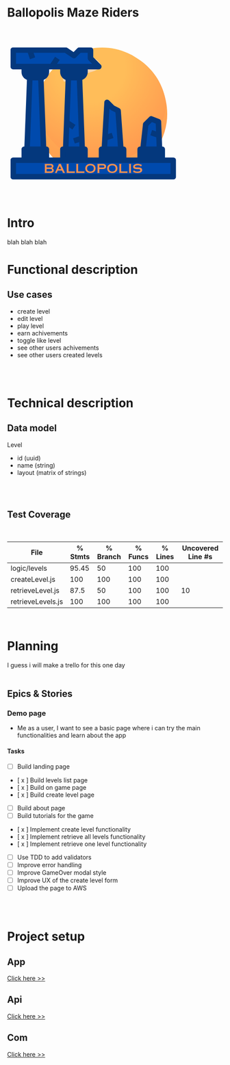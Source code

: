 # Ballopolis Maze Riders
<svg xmlns="http://www.w3.org/2000/svg" xmlns:xlink="http://www.w3.org/1999/xlink" width="400" zoomAndPan="magnify" viewBox="0 0 300 299.999988" height="400" preserveAspectRatio="xMidYMid meet" version="1.0"><defs><filter x="0%" y="0%" width="100%" height="100%" id="9aed861624"><feColorMatrix values="0 0 0 0 1 0 0 0 0 1 0 0 0 0 1 0 0 0 1 0" color-interpolation-filters="sRGB"/></filter><g/><clipPath id="5146f5e260"><path d="M 50 34 L 281 34 L 281 265 L 50 265 Z M 50 34 " clip-rule="nonzero"/></clipPath><clipPath id="a35fd2f8ca"><path d="M 132.339844 -9.589844 L 324.761719 116.855469 L 198.3125 309.277344 L 5.894531 182.828125 Z M 132.339844 -9.589844 " clip-rule="nonzero"/></clipPath><clipPath id="8a2aee04cd"><path d="M 132.339844 -9.589844 L 324.761719 116.855469 L 198.3125 309.277344 L 5.894531 182.828125 Z M 132.339844 -9.589844 " clip-rule="nonzero"/></clipPath><clipPath id="c61ada28e2"><path d="M 261.449219 212.632812 C 244.085938 239.058594 219.792969 255.574219 188.570312 262.179688 C 157.460938 268.617188 128.695312 263.148438 102.277344 245.789062 C 75.683594 228.3125 59.167969 204.019531 52.726562 172.914062 C 46.40625 141.628906 51.925781 112.78125 69.289062 86.359375 C 86.765625 59.761719 111 43.335938 141.996094 37.070312 C 173.105469 30.636719 201.957031 36.15625 228.550781 53.632812 C 254.96875 70.992188 271.402344 95.230469 277.835938 126.339844 C 284.386719 157.277344 278.925781 186.039062 261.449219 212.632812 Z M 261.449219 212.632812 " clip-rule="evenodd"/></clipPath><radialGradient gradientTransform="matrix(0.180116, 0.983645, 0.983645, -0.180116, 131.187913, -10.91312)" gradientUnits="userSpaceOnUse" r="192.642464" cx="82.30344" id="9e92136aa0" cy="-0.343191" fx="82.30344" fy="-0.343191"><stop stop-opacity="1" stop-color="rgb(100%, 74.099731%, 34.899902%)" offset="0"/><stop stop-opacity="1" stop-color="rgb(100%, 74.099731%, 34.899902%)" offset="0.25"/><stop stop-opacity="1" stop-color="rgb(100%, 74.069214%, 34.890747%)" offset="0.296875"/><stop stop-opacity="1" stop-color="rgb(100%, 73.94104%, 34.855652%)" offset="0.316406"/><stop stop-opacity="1" stop-color="rgb(100%, 73.744202%, 34.802246%)" offset="0.324219"/><stop stop-opacity="1" stop-color="rgb(100%, 73.548889%, 34.74884%)" offset="0.332031"/><stop stop-opacity="1" stop-color="rgb(100%, 73.353577%, 34.695435%)" offset="0.339844"/><stop stop-opacity="1" stop-color="rgb(100%, 73.156738%, 34.640503%)" offset="0.347656"/><stop stop-opacity="1" stop-color="rgb(100%, 72.961426%, 34.587097%)" offset="0.355469"/><stop stop-opacity="1" stop-color="rgb(100%, 72.766113%, 34.533691%)" offset="0.363281"/><stop stop-opacity="1" stop-color="rgb(100%, 72.569275%, 34.480286%)" offset="0.371094"/><stop stop-opacity="1" stop-color="rgb(100%, 72.373962%, 34.42688%)" offset="0.378906"/><stop stop-opacity="1" stop-color="rgb(100%, 72.177124%, 34.373474%)" offset="0.386719"/><stop stop-opacity="1" stop-color="rgb(100%, 71.884155%, 34.294128%)" offset="0.394531"/><stop stop-opacity="1" stop-color="rgb(100%, 71.589661%, 34.213257%)" offset="0.410156"/><stop stop-opacity="1" stop-color="rgb(100%, 71.296692%, 34.133911%)" offset="0.417969"/><stop stop-opacity="1" stop-color="rgb(100%, 71.002197%, 34.05304%)" offset="0.433594"/><stop stop-opacity="1" stop-color="rgb(100%, 70.806885%, 33.999634%)" offset="0.441406"/><stop stop-opacity="1" stop-color="rgb(100%, 70.610046%, 33.944702%)" offset="0.449219"/><stop stop-opacity="1" stop-color="rgb(100%, 70.317078%, 33.865356%)" offset="0.457031"/><stop stop-opacity="1" stop-color="rgb(100%, 70.022583%, 33.784485%)" offset="0.472656"/><stop stop-opacity="1" stop-color="rgb(100%, 69.729614%, 33.705139%)" offset="0.480469"/><stop stop-opacity="1" stop-color="rgb(100%, 69.43512%, 33.624268%)" offset="0.496094"/><stop stop-opacity="1" stop-color="rgb(100%, 69.190979%, 33.557129%)" offset="0.503906"/><stop stop-opacity="1" stop-color="rgb(100%, 68.896484%, 33.477783%)" offset="0.515625"/><stop stop-opacity="1" stop-color="rgb(100%, 68.603516%, 33.396912%)" offset="0.527344"/><stop stop-opacity="1" stop-color="rgb(100%, 68.309021%, 33.31604%)" offset="0.539062"/><stop stop-opacity="1" stop-color="rgb(100%, 68.014526%, 33.236694%)" offset="0.550781"/><stop stop-opacity="1" stop-color="rgb(100%, 67.721558%, 33.155823%)" offset="0.5625"/><stop stop-opacity="1" stop-color="rgb(100%, 67.427063%, 33.076477%)" offset="0.574219"/><stop stop-opacity="1" stop-color="rgb(100%, 67.134094%, 32.995605%)" offset="0.585938"/><stop stop-opacity="1" stop-color="rgb(100%, 66.8396%, 32.914734%)" offset="0.597656"/><stop stop-opacity="1" stop-color="rgb(100%, 66.546631%, 32.835388%)" offset="0.609375"/><stop stop-opacity="1" stop-color="rgb(100%, 66.252136%, 32.754517%)" offset="0.621094"/><stop stop-opacity="1" stop-color="rgb(100%, 66.007996%, 32.687378%)" offset="0.632812"/><stop stop-opacity="1" stop-color="rgb(100%, 65.811157%, 32.633972%)" offset="0.640625"/><stop stop-opacity="1" stop-color="rgb(100%, 65.615845%, 32.580566%)" offset="0.648438"/><stop stop-opacity="1" stop-color="rgb(100%, 65.420532%, 32.527161%)" offset="0.65625"/><stop stop-opacity="1" stop-color="rgb(100%, 65.223694%, 32.473755%)" offset="0.664062"/><stop stop-opacity="1" stop-color="rgb(100%, 65.028381%, 32.420349%)" offset="0.671875"/><stop stop-opacity="1" stop-color="rgb(100%, 64.831543%, 32.366943%)" offset="0.679688"/><stop stop-opacity="1" stop-color="rgb(100%, 64.63623%, 32.313538%)" offset="0.6875"/><stop stop-opacity="1" stop-color="rgb(100%, 64.440918%, 32.258606%)" offset="0.695312"/><stop stop-opacity="1" stop-color="rgb(100%, 64.24408%, 32.2052%)" offset="0.703125"/><stop stop-opacity="1" stop-color="rgb(100%, 63.951111%, 32.125854%)" offset="0.710938"/><stop stop-opacity="1" stop-color="rgb(100%, 63.656616%, 32.044983%)" offset="0.726562"/><stop stop-opacity="1" stop-color="rgb(100%, 63.461304%, 31.991577%)" offset="0.734375"/><stop stop-opacity="1" stop-color="rgb(100%, 63.264465%, 31.938171%)" offset="0.742188"/><stop stop-opacity="1" stop-color="rgb(100%, 62.971497%, 31.858826%)" offset="0.75"/><stop stop-opacity="1" stop-color="rgb(100%, 62.628174%, 31.764221%)" offset="0.765625"/><stop stop-opacity="1" stop-color="rgb(100%, 62.335205%, 31.68335%)" offset="0.777344"/><stop stop-opacity="1" stop-color="rgb(100%, 62.04071%, 31.604004%)" offset="0.789062"/><stop stop-opacity="1" stop-color="rgb(100%, 61.746216%, 31.523132%)" offset="0.800781"/><stop stop-opacity="1" stop-color="rgb(100%, 61.453247%, 31.443787%)" offset="0.8125"/><stop stop-opacity="1" stop-color="rgb(100%, 61.209106%, 31.376648%)" offset="0.824219"/><stop stop-opacity="1" stop-color="rgb(100%, 61.012268%, 31.323242%)" offset="0.832031"/><stop stop-opacity="1" stop-color="rgb(100%, 60.816956%, 31.268311%)" offset="0.839844"/><stop stop-opacity="1" stop-color="rgb(100%, 60.620117%, 31.214905%)" offset="0.847656"/><stop stop-opacity="1" stop-color="rgb(100%, 60.327148%, 31.135559%)" offset="0.855469"/><stop stop-opacity="1" stop-color="rgb(100%, 60.032654%, 31.054688%)" offset="0.871094"/><stop stop-opacity="1" stop-color="rgb(100%, 59.788513%, 30.987549%)" offset="0.878906"/><stop stop-opacity="1" stop-color="rgb(100%, 59.494019%, 30.908203%)" offset="0.890625"/><stop stop-opacity="1" stop-color="rgb(100%, 59.20105%, 30.827332%)" offset="0.902344"/><stop stop-opacity="1" stop-color="rgb(100%, 58.955383%, 30.760193%)" offset="0.914062"/><stop stop-opacity="1" stop-color="rgb(100%, 58.760071%, 30.706787%)" offset="0.921875"/><stop stop-opacity="1" stop-color="rgb(100%, 58.563232%, 30.653381%)" offset="0.929688"/><stop stop-opacity="1" stop-color="rgb(100%, 58.270264%, 30.574036%)" offset="0.9375"/><stop stop-opacity="1" stop-color="rgb(100%, 57.926941%, 30.479431%)" offset="0.953125"/><stop stop-opacity="1" stop-color="rgb(100%, 57.6828%, 30.412292%)" offset="0.964844"/><stop stop-opacity="1" stop-color="rgb(100%, 57.437134%, 30.34668%)" offset="0.972656"/><stop stop-opacity="1" stop-color="rgb(100%, 57.192993%, 30.279541%)" offset="0.984375"/><stop stop-opacity="1" stop-color="rgb(100%, 56.996155%, 30.224609%)" offset="0.992188"/><stop stop-opacity="1" stop-color="rgb(100%, 56.898499%, 30.198669%)" offset="1"/></radialGradient><clipPath id="e1b2ce6256"><path d="M 118 52 L 164 52 L 164 82 L 118 82 Z M 118 52 " clip-rule="nonzero"/></clipPath><clipPath id="0acb0d6046"><path d="M 132.339844 -9.589844 L 324.761719 116.855469 L 198.3125 309.277344 L 5.894531 182.828125 Z M 132.339844 -9.589844 " clip-rule="nonzero"/></clipPath><clipPath id="829f38ccb4"><path d="M 132.339844 -9.589844 L 324.761719 116.855469 L 198.3125 309.277344 L 5.894531 182.828125 Z M 132.339844 -9.589844 " clip-rule="nonzero"/></clipPath><clipPath id="0546c3e5f7"><path d="M 97 80 L 110 80 L 110 95 L 97 95 Z M 97 80 " clip-rule="nonzero"/></clipPath><clipPath id="4e00d33818"><path d="M 132.339844 -9.589844 L 324.761719 116.855469 L 198.3125 309.277344 L 5.894531 182.828125 Z M 132.339844 -9.589844 " clip-rule="nonzero"/></clipPath><clipPath id="e1fd7e60a1"><path d="M 132.339844 -9.589844 L 324.761719 116.855469 L 198.3125 309.277344 L 5.894531 182.828125 Z M 132.339844 -9.589844 " clip-rule="nonzero"/></clipPath><clipPath id="dc6f6e38f4"><path d="M 15 29 L 300 29 L 300 300 L 15 300 Z M 15 29 " clip-rule="nonzero"/></clipPath><clipPath id="0c11f803b7"><path d="M 132.339844 -9.589844 L 324.761719 116.855469 L 198.3125 309.277344 L 5.894531 182.828125 Z M 132.339844 -9.589844 " clip-rule="nonzero"/></clipPath><clipPath id="178ca3c911"><path d="M 132.339844 -9.589844 L 324.761719 116.855469 L 198.3125 309.277344 L 5.894531 182.828125 Z M 132.339844 -9.589844 " clip-rule="nonzero"/></clipPath><mask id="9a0cbb9a07"><g filter="url(#9aed861624)"><rect x="-30" width="360" fill="#000000" y="-29.999999" height="359.999986" fill-opacity="0.2157"/></g></mask><clipPath id="57bfac8589"><path d="M 35 103 L 266 103 L 266 236 L 35 236 Z M 35 103 " clip-rule="nonzero"/></clipPath><clipPath id="a507d7c080"><path d="M 117.339844 -38.589844 L 309.761719 87.855469 L 183.3125 280.277344 L -9.105469 153.828125 Z M 117.339844 -38.589844 " clip-rule="nonzero"/></clipPath><clipPath id="90aa9044a9"><path d="M 117.339844 -38.589844 L 309.761719 87.855469 L 183.3125 280.277344 L -9.105469 153.828125 Z M 117.339844 -38.589844 " clip-rule="nonzero"/></clipPath><clipPath id="be3b6d1015"><path d="M 2.015625 160.765625 L 183.226562 279.84375 L 288.425781 119.753906 L 107.214844 0.675781 Z M 2.015625 160.765625 " clip-rule="nonzero"/></clipPath><clipPath id="aedee778d0"><rect x="0" width="285" y="0" height="271"/></clipPath><clipPath id="5d436c3fcb"><path d="M 5.769531 34.035156 L 296.019531 34.035156 L 296.019531 265.785156 L 5.769531 265.785156 Z M 5.769531 34.035156 " clip-rule="nonzero"/></clipPath></defs><g clip-path="url(#5146f5e260)"><g clip-path="url(#a35fd2f8ca)"><g clip-path="url(#8a2aee04cd)"><g clip-path="url(#c61ada28e2)"><path fill="url(#9e92136aa0)" d="M 4.246094 38.355469 L 276.667969 -11.527344 L 326.550781 260.898438 L 54.128906 310.78125 Z M 4.246094 38.355469 " fill-rule="nonzero"/></g></g></g></g><g clip-path="url(#e1b2ce6256)"><g clip-path="url(#0acb0d6046)"><g clip-path="url(#829f38ccb4)"><path fill="#fad4ad" d="M 155.875 55.152344 C 168.21875 64.011719 165.816406 71.265625 148.664062 76.917969 C 130.066406 82.867188 120.226562 82.5 119.148438 75.816406 C 118.066406 69.882812 122.328125 63.96875 131.921875 58.078125 C 141.921875 51.957031 149.902344 50.980469 155.875 55.152344 Z M 155.875 55.152344 " fill-opacity="1" fill-rule="evenodd"/></g></g></g><g clip-path="url(#0546c3e5f7)"><g clip-path="url(#4e00d33818)"><g clip-path="url(#e1fd7e60a1)"><path fill="#fad4ad" d="M 108.023438 81.949219 C 110.871094 84.8125 110.253906 88.019531 106.183594 91.566406 C 102.117188 95.109375 99.433594 95.214844 98.140625 91.878906 C 96.96875 89.117188 97.8125 86.308594 100.679688 83.46875 C 103.71875 80.738281 106.167969 80.226562 108.023438 81.949219 Z M 108.023438 81.949219 " fill-opacity="1" fill-rule="evenodd"/></g></g></g><g clip-path="url(#dc6f6e38f4)"><g clip-path="url(#0c11f803b7)"><g clip-path="url(#178ca3c911)"><g mask="url(#9a0cbb9a07)"><g transform="matrix(1, 0, 0, 1, 15, 29)"><g clip-path="url(#aedee778d0)"><g clip-path="url(#57bfac8589)"><g clip-path="url(#a507d7c080)"><g clip-path="url(#90aa9044a9)"><g clip-path="url(#be3b6d1015)"><path fill="#ffbd59" d="M 264.179688 103.820312 C 268.464844 132.523438 262.554688 159.125 246.449219 183.632812 C 229.085938 210.058594 204.792969 226.574219 173.570312 233.179688 C 142.460938 239.617188 113.691406 234.152344 87.273438 216.792969 C 69.023438 204.800781 55.308594 188.9375 46.117188 169.210938 C 37.332031 150 34.003906 129.894531 36.109375 108.878906 C 38.351562 124.785156 43.753906 139.660156 52.328125 153.507812 C 61.132812 167.753906 72.578125 179.507812 86.65625 188.761719 C 113.25 206.238281 142.101562 211.757812 173.210938 205.320312 C 204.144531 198.765625 228.300781 182.28125 245.660156 155.863281 C 256.28125 139.699219 262.457031 122.347656 264.179688 103.820312 Z M 264.179688 103.820312 " fill-opacity="1" fill-rule="evenodd"/></g></g></g></g></g></g></g></g></g></g><path fill="#004aad" d="M 291.179688 260.957031 L 10.609375 260.957031 L 10.609375 231.988281 L 291.179688 231.988281 L 291.179688 260.957031 " fill-opacity="1" fill-rule="nonzero"/><path fill="#04387d" d="M 68.65625 231.988281 L 29.957031 231.988281 L 29.957031 212.675781 L 68.65625 212.675781 L 68.65625 231.988281 " fill-opacity="1" fill-rule="nonzero"/><path fill="#004aad" d="M 63.820312 212.675781 L 34.796875 212.675781 L 39.632812 87.144531 L 58.984375 87.144531 L 63.820312 212.675781 " fill-opacity="1" fill-rule="nonzero"/><path fill="#04387d" d="M 58.984375 87.144531 L 39.632812 87.144531 C 34.285156 87.144531 29.957031 82.824219 29.957031 77.488281 L 29.957031 67.832031 L 68.65625 67.832031 L 68.65625 77.488281 C 68.65625 82.824219 64.332031 87.144531 58.984375 87.144531 " fill-opacity="1" fill-rule="nonzero"/><path fill="#04387d" d="M 136.382812 231.988281 L 97.683594 231.988281 L 97.683594 212.675781 L 136.382812 212.675781 L 136.382812 231.988281 " fill-opacity="1" fill-rule="nonzero"/><path fill="#004aad" d="M 131.542969 212.675781 L 102.519531 212.675781 L 107.355469 87.144531 L 126.707031 87.144531 L 131.542969 212.675781 " fill-opacity="1" fill-rule="nonzero"/><path fill="#04387d" d="M 126.707031 87.144531 L 107.355469 87.144531 C 102.007812 87.144531 97.683594 82.824219 97.683594 77.488281 L 97.683594 67.832031 L 136.382812 67.832031 L 136.382812 77.488281 C 136.382812 82.824219 132.054688 87.144531 126.707031 87.144531 " fill-opacity="1" fill-rule="nonzero"/><path fill="#04387d" d="M 204.105469 231.988281 L 165.40625 231.988281 L 165.40625 212.675781 L 204.105469 212.675781 L 204.105469 231.988281 " fill-opacity="1" fill-rule="nonzero"/><path fill="#04387d" d="M 271.832031 231.988281 L 233.132812 231.988281 L 233.132812 212.675781 L 271.832031 212.675781 L 271.832031 231.988281 " fill-opacity="1" fill-rule="nonzero"/><path fill="#004aad" d="M 175.082031 130.597656 L 170.242188 212.675781 L 199.269531 212.675781 L 194.429688 145.082031 L 184.757812 140.253906 L 175.082031 130.597656 " fill-opacity="1" fill-rule="nonzero"/><path fill="#004aad" d="M 252.480469 159.566406 L 242.804688 169.222656 L 237.96875 212.675781 L 266.992188 212.675781 L 265.121094 164.394531 L 252.480469 159.566406 " fill-opacity="1" fill-rule="nonzero"/><path fill="#004aad" d="M 10.609375 67.832031 L 160.570312 67.832031 L 146.058594 53.347656 L 146.058594 38.863281 L 126.707031 38.863281 L 117.03125 48.519531 L 102.519531 38.863281 L 10.609375 38.863281 L 10.609375 67.832031 " fill-opacity="1" fill-rule="nonzero"/><g clip-path="url(#5d436c3fcb)"><path fill="#04387d" d="M 286.34375 256.128906 L 15.445312 256.128906 L 15.445312 236.816406 L 286.34375 236.816406 Z M 58.984375 82.316406 L 39.632812 82.316406 C 36.96875 82.316406 34.796875 80.148438 34.796875 77.488281 L 34.796875 72.660156 L 63.820312 72.660156 L 63.820312 77.488281 C 63.820312 80.148438 61.648438 82.316406 58.984375 82.316406 Z M 39.820312 207.847656 L 44.28125 91.972656 L 54.335938 91.972656 L 58.792969 207.847656 Z M 63.820312 217.503906 L 63.820312 227.160156 L 34.796875 227.160156 L 34.796875 217.503906 Z M 68.65625 207.847656 L 68.46875 207.847656 L 63.972656 91.03125 C 69.507812 88.992188 73.496094 83.710938 73.496094 77.488281 L 73.496094 72.660156 L 92.84375 72.660156 L 92.84375 77.488281 C 92.84375 83.710938 96.832031 88.992188 102.367188 91.03125 L 97.871094 207.847656 L 97.683594 207.847656 C 95.019531 207.847656 92.84375 210.015625 92.84375 212.675781 L 92.84375 227.160156 L 73.496094 227.160156 L 73.496094 212.675781 C 73.496094 210.015625 71.320312 207.847656 68.65625 207.847656 Z M 126.707031 82.316406 L 107.355469 82.316406 C 104.691406 82.316406 102.519531 80.148438 102.519531 77.488281 L 102.519531 72.660156 L 131.542969 72.660156 L 131.542969 77.488281 C 131.542969 80.148438 129.371094 82.316406 126.707031 82.316406 Z M 131.542969 217.503906 L 131.542969 227.160156 L 102.519531 227.160156 L 102.519531 217.503906 Z M 109.265625 163.074219 L 112.003906 91.972656 L 122.058594 91.972656 L 125.835938 190.175781 L 115.5 193.609375 L 118.5625 202.773438 L 126.234375 200.210938 L 126.519531 207.847656 L 107.546875 207.847656 L 108.832031 174.410156 L 114.347656 178.066406 L 119.714844 170.035156 Z M 15.445312 63.003906 L 15.445312 43.691406 L 36.15625 43.691406 L 39.878906 54.875 L 49.0625 51.820312 L 46.339844 43.691406 L 101.066406 43.691406 L 114.347656 52.535156 C 116.257812 53.820312 118.808594 53.554688 120.453125 51.933594 L 128.710938 43.691406 L 141.21875 43.691406 L 141.21875 53.347656 C 141.21875 54.628906 141.730469 55.855469 142.636719 56.761719 L 148.890625 63.003906 L 87.363281 63.003906 L 92.03125 56.027344 L 83.984375 50.667969 L 75.742188 63.003906 Z M 170.242188 217.503906 L 199.269531 217.503906 L 199.269531 227.160156 L 170.242188 227.160156 Z M 176.046875 196.53125 L 186.285156 193.117188 L 183.226562 183.953125 L 176.648438 186.140625 L 179.277344 141.613281 L 181.335938 143.667969 C 181.695312 144.027344 182.128906 144.347656 182.582031 144.574219 L 189.800781 148.175781 L 194.070312 207.847656 L 175.363281 207.847656 Z M 237.96875 217.503906 L 266.992188 217.503906 L 266.992188 227.160156 L 237.96875 227.160156 Z M 247.433594 171.449219 L 253.691406 165.1875 L 260.417969 167.769531 L 260.945312 181.445312 L 254.011719 179.125 L 250.949219 188.289062 L 261.34375 191.742188 L 261.964844 207.847656 L 243.371094 207.847656 Z M 291.179688 227.160156 L 276.667969 227.160156 L 276.667969 212.675781 C 276.667969 210.015625 274.496094 207.847656 271.832031 207.847656 L 271.640625 207.847656 L 269.960938 164.207031 C 269.882812 162.28125 268.675781 160.585938 266.859375 159.886719 L 254.199219 155.058594 C 252.425781 154.359375 250.421875 154.8125 249.058594 156.152344 L 239.386719 165.808594 C 238.609375 166.582031 238.121094 167.601562 238.007812 168.695312 L 233.640625 207.847656 L 233.132812 207.847656 C 230.464844 207.847656 228.292969 210.015625 228.292969 212.675781 L 228.292969 227.160156 L 208.945312 227.160156 L 208.945312 212.675781 C 208.945312 210.015625 206.769531 207.847656 204.105469 207.847656 L 203.765625 207.847656 L 199.25 144.742188 C 199.136719 143.042969 198.117188 141.535156 196.605469 140.761719 L 187.628906 136.273438 L 178.5 127.183594 C 177.140625 125.84375 175.136719 125.410156 173.363281 126.089844 C 171.585938 126.769531 170.355469 128.410156 170.261719 130.3125 L 165.691406 207.847656 L 165.40625 207.847656 C 162.742188 207.847656 160.570312 210.015625 160.570312 212.675781 L 160.570312 227.160156 L 141.21875 227.160156 L 141.21875 212.675781 C 141.21875 210.015625 139.046875 207.847656 136.382812 207.847656 L 136.191406 207.847656 L 131.695312 91.03125 C 137.230469 88.992188 141.21875 83.710938 141.21875 77.488281 L 141.21875 72.660156 L 160.570312 72.660156 C 162.535156 72.660156 164.292969 71.492188 165.027344 69.679688 C 165.785156 67.871094 165.367188 65.792969 163.988281 64.417969 L 150.894531 51.347656 L 150.894531 38.863281 C 150.894531 36.203125 148.722656 34.035156 146.058594 34.035156 L 126.707031 34.035156 C 125.421875 34.035156 124.195312 34.542969 123.285156 35.449219 L 116.410156 42.3125 L 105.203125 34.847656 C 104.410156 34.316406 103.484375 34.035156 102.519531 34.035156 L 10.609375 34.035156 C 7.945312 34.035156 5.769531 36.203125 5.769531 38.863281 L 5.769531 67.832031 C 5.769531 70.492188 7.945312 72.660156 10.609375 72.660156 L 25.121094 72.660156 L 25.121094 77.488281 C 25.121094 83.710938 29.109375 88.992188 34.644531 91.03125 L 30.148438 207.847656 L 29.957031 207.847656 C 27.292969 207.847656 25.121094 210.015625 25.121094 212.675781 L 25.121094 227.160156 L 10.609375 227.160156 C 7.945312 227.160156 5.769531 229.328125 5.769531 231.988281 L 5.769531 260.957031 C 5.769531 263.617188 7.945312 265.785156 10.609375 265.785156 L 291.179688 265.785156 C 293.84375 265.785156 296.019531 263.617188 296.019531 260.957031 L 296.019531 231.988281 C 296.019531 229.328125 293.84375 227.160156 291.179688 227.160156 " fill-opacity="1" fill-rule="nonzero"/></g><g fill="#ff914d" fill-opacity="1"><g transform="translate(63.78506, 254.229414)"><g><path d="M 11.890625 -2.546875 C 12.910156 -2.546875 13.65625 -2.722656 14.125 -3.078125 C 14.59375 -3.429688 14.828125 -4.015625 14.828125 -4.828125 C 14.828125 -5.609375 14.5625 -6.15625 14.03125 -6.46875 C 13.5 -6.789062 12.753906 -6.953125 11.796875 -6.953125 L 5.3125 -6.953125 L 5.3125 -2.546875 Z M 12.421875 -9.5 C 12.984375 -9.5 13.441406 -9.660156 13.796875 -9.984375 C 14.148438 -10.316406 14.328125 -10.765625 14.328125 -11.328125 C 14.328125 -12.015625 14.164062 -12.488281 13.84375 -12.75 C 13.53125 -13.019531 12.976562 -13.15625 12.1875 -13.15625 L 5.3125 -13.15625 L 5.3125 -9.5 Z M 12.125 -15.703125 C 12.8125 -15.703125 13.46875 -15.640625 14.09375 -15.515625 C 14.726562 -15.390625 15.28125 -15.164062 15.75 -14.84375 C 16.226562 -14.53125 16.609375 -14.101562 16.890625 -13.5625 C 17.171875 -13.019531 17.3125 -12.332031 17.3125 -11.5 C 17.3125 -10.78125 17.132812 -10.144531 16.78125 -9.59375 C 16.425781 -9.039062 15.878906 -8.582031 15.140625 -8.21875 C 16.097656 -7.789062 16.796875 -7.257812 17.234375 -6.625 C 17.671875 -5.988281 17.890625 -5.238281 17.890625 -4.375 C 17.890625 -3.613281 17.75 -2.957031 17.46875 -2.40625 C 17.1875 -1.863281 16.804688 -1.410156 16.328125 -1.046875 C 15.859375 -0.691406 15.304688 -0.425781 14.671875 -0.25 C 14.035156 -0.0820312 13.367188 0 12.671875 0 L 1.640625 0 L 1.640625 -0.296875 C 1.878906 -0.296875 2.039062 -0.34375 2.125 -0.4375 C 2.207031 -0.53125 2.25 -0.6875 2.25 -0.90625 L 2.25 -14.78125 C 2.25 -15.007812 2.210938 -15.171875 2.140625 -15.265625 C 2.066406 -15.359375 1.898438 -15.40625 1.640625 -15.40625 L 1.640625 -15.703125 Z M 12.125 -15.703125 "/></g></g></g><g fill="#ff914d" fill-opacity="1"><g transform="translate(82.964578, 254.229414)"><g><path d="M 6.671875 -6.609375 L 11.796875 -6.609375 L 9.21875 -12.25 Z M 11.765625 -15.703125 L 11.765625 -15.40625 C 11.460938 -15.363281 11.3125 -15.253906 11.3125 -15.078125 C 11.3125 -14.960938 11.34375 -14.835938 11.40625 -14.703125 C 11.476562 -14.566406 11.550781 -14.410156 11.625 -14.234375 L 17.765625 -1.125 C 17.898438 -0.820312 18.007812 -0.609375 18.09375 -0.484375 C 18.1875 -0.359375 18.351562 -0.296875 18.59375 -0.296875 L 18.59375 0 L 14.3125 0 L 14.3125 -0.296875 C 14.5625 -0.296875 14.6875 -0.367188 14.6875 -0.515625 C 14.6875 -0.585938 14.65625 -0.695312 14.59375 -0.84375 C 14.539062 -0.988281 14.46875 -1.160156 14.375 -1.359375 L 13.0625 -4.140625 L 5.65625 -4.140625 C 5.332031 -3.429688 5.070312 -2.863281 4.875 -2.4375 C 4.675781 -2.007812 4.519531 -1.679688 4.40625 -1.453125 C 4.300781 -1.242188 4.21875 -1.070312 4.15625 -0.9375 C 4.101562 -0.800781 4.078125 -0.695312 4.078125 -0.625 C 4.078125 -0.4375 4.1875 -0.328125 4.40625 -0.296875 L 4.40625 0 L 0.5625 0 L 0.5625 -0.296875 C 0.789062 -0.316406 0.953125 -0.382812 1.046875 -0.5 C 1.140625 -0.625 1.25 -0.832031 1.375 -1.125 L 7.265625 -14.375 C 7.328125 -14.488281 7.382812 -14.601562 7.4375 -14.71875 C 7.488281 -14.832031 7.515625 -14.929688 7.515625 -15.015625 C 7.515625 -15.234375 7.363281 -15.363281 7.0625 -15.40625 L 7.0625 -15.703125 Z M 11.765625 -15.703125 "/></g></g></g><g fill="#ff914d" fill-opacity="1"><g transform="translate(102.144096, 254.229414)"><g><path d="M 6 -15.703125 L 6 -15.40625 C 5.707031 -15.40625 5.523438 -15.351562 5.453125 -15.25 C 5.378906 -15.15625 5.34375 -14.992188 5.34375 -14.765625 L 5.34375 -2.546875 L 15.328125 -2.546875 C 15.804688 -2.546875 16.046875 -2.71875 16.046875 -3.0625 L 16.359375 -3.0625 L 16.359375 0.46875 L 16.046875 0.46875 C 16.046875 0.15625 15.804688 0 15.328125 0 L 1.71875 0 L 1.71875 -0.296875 C 1.96875 -0.296875 2.125 -0.34375 2.1875 -0.4375 C 2.25 -0.53125 2.28125 -0.703125 2.28125 -0.953125 L 2.28125 -14.765625 C 2.28125 -14.992188 2.25 -15.15625 2.1875 -15.25 C 2.125 -15.351562 1.96875 -15.40625 1.71875 -15.40625 L 1.71875 -15.703125 Z M 6 -15.703125 "/></g></g></g><g fill="#ff914d" fill-opacity="1"><g transform="translate(118.92887, 254.229414)"><g><path d="M 6 -15.703125 L 6 -15.40625 C 5.707031 -15.40625 5.523438 -15.351562 5.453125 -15.25 C 5.378906 -15.15625 5.34375 -14.992188 5.34375 -14.765625 L 5.34375 -2.546875 L 15.328125 -2.546875 C 15.804688 -2.546875 16.046875 -2.71875 16.046875 -3.0625 L 16.359375 -3.0625 L 16.359375 0.46875 L 16.046875 0.46875 C 16.046875 0.15625 15.804688 0 15.328125 0 L 1.71875 0 L 1.71875 -0.296875 C 1.96875 -0.296875 2.125 -0.34375 2.1875 -0.4375 C 2.25 -0.53125 2.28125 -0.703125 2.28125 -0.953125 L 2.28125 -14.765625 C 2.28125 -14.992188 2.25 -15.15625 2.1875 -15.25 C 2.125 -15.351562 1.96875 -15.40625 1.71875 -15.40625 L 1.71875 -15.703125 Z M 6 -15.703125 "/></g></g></g><g fill="#ff914d" fill-opacity="1"><g transform="translate(135.713644, 254.229414)"><g><path d="M 4.25 -7.859375 C 4.25 -6.960938 4.398438 -6.171875 4.703125 -5.484375 C 5.003906 -4.804688 5.421875 -4.234375 5.953125 -3.765625 C 6.484375 -3.296875 7.113281 -2.9375 7.84375 -2.6875 C 8.570312 -2.445312 9.351562 -2.328125 10.1875 -2.328125 C 11.0625 -2.328125 11.863281 -2.457031 12.59375 -2.71875 C 13.332031 -2.976562 13.957031 -3.34375 14.46875 -3.8125 C 14.988281 -4.289062 15.394531 -4.867188 15.6875 -5.546875 C 15.976562 -6.234375 16.125 -7.003906 16.125 -7.859375 C 16.125 -8.722656 15.972656 -9.492188 15.671875 -10.171875 C 15.378906 -10.859375 14.96875 -11.4375 14.4375 -11.90625 C 13.914062 -12.382812 13.285156 -12.75 12.546875 -13 C 11.816406 -13.25 11.019531 -13.375 10.15625 -13.375 C 9.34375 -13.375 8.578125 -13.25 7.859375 -13 C 7.140625 -12.757812 6.507812 -12.40625 5.96875 -11.9375 C 5.4375 -11.46875 5.015625 -10.890625 4.703125 -10.203125 C 4.398438 -9.515625 4.25 -8.734375 4.25 -7.859375 Z M 10.1875 -15.921875 C 11.4375 -15.921875 12.609375 -15.742188 13.703125 -15.390625 C 14.796875 -15.046875 15.75 -14.53125 16.5625 -13.84375 C 17.375 -13.15625 18.015625 -12.316406 18.484375 -11.328125 C 18.953125 -10.335938 19.1875 -9.203125 19.1875 -7.921875 C 19.1875 -6.535156 18.9375 -5.332031 18.4375 -4.3125 C 17.9375 -3.289062 17.273438 -2.445312 16.453125 -1.78125 C 15.640625 -1.113281 14.691406 -0.613281 13.609375 -0.28125 C 12.535156 0.0507812 11.414062 0.21875 10.25 0.21875 C 8.925781 0.21875 7.707031 0.0351562 6.59375 -0.328125 C 5.488281 -0.703125 4.535156 -1.234375 3.734375 -1.921875 C 2.929688 -2.609375 2.304688 -3.445312 1.859375 -4.4375 C 1.410156 -5.4375 1.1875 -6.554688 1.1875 -7.796875 C 1.1875 -9.140625 1.425781 -10.316406 1.90625 -11.328125 C 2.382812 -12.347656 3.035156 -13.195312 3.859375 -13.875 C 4.679688 -14.5625 5.632812 -15.070312 6.71875 -15.40625 C 7.800781 -15.75 8.957031 -15.921875 10.1875 -15.921875 Z M 10.1875 -15.921875 "/></g></g></g><g fill="#ff914d" fill-opacity="1"><g transform="translate(156.079742, 254.229414)"><g><path d="M 12 -9.328125 C 12.789062 -9.328125 13.34375 -9.457031 13.65625 -9.71875 C 13.976562 -9.988281 14.140625 -10.492188 14.140625 -11.234375 C 14.140625 -11.984375 13.976562 -12.488281 13.65625 -12.75 C 13.34375 -13.019531 12.796875 -13.15625 12.015625 -13.15625 L 5.390625 -13.15625 L 5.390625 -9.328125 Z M 12.109375 -15.703125 C 12.859375 -15.703125 13.546875 -15.613281 14.171875 -15.4375 C 14.796875 -15.257812 15.332031 -14.984375 15.78125 -14.609375 C 16.238281 -14.234375 16.585938 -13.765625 16.828125 -13.203125 C 17.078125 -12.640625 17.203125 -11.984375 17.203125 -11.234375 C 17.203125 -9.679688 16.769531 -8.550781 15.90625 -7.84375 C 15.039062 -7.132812 13.765625 -6.78125 12.078125 -6.78125 L 5.390625 -6.78125 L 5.390625 -0.921875 C 5.390625 -0.691406 5.425781 -0.53125 5.5 -0.4375 C 5.570312 -0.34375 5.738281 -0.296875 6 -0.296875 L 6 0 L 1.71875 0 L 1.71875 -0.296875 C 1.96875 -0.296875 2.128906 -0.34375 2.203125 -0.4375 C 2.285156 -0.53125 2.328125 -0.691406 2.328125 -0.921875 L 2.328125 -14.78125 C 2.328125 -15.007812 2.289062 -15.171875 2.21875 -15.265625 C 2.144531 -15.359375 1.976562 -15.40625 1.71875 -15.40625 L 1.71875 -15.703125 Z M 12.109375 -15.703125 "/></g></g></g><g fill="#ff914d" fill-opacity="1"><g transform="translate(174.051096, 254.229414)"><g><path d="M 4.25 -7.859375 C 4.25 -6.960938 4.398438 -6.171875 4.703125 -5.484375 C 5.003906 -4.804688 5.421875 -4.234375 5.953125 -3.765625 C 6.484375 -3.296875 7.113281 -2.9375 7.84375 -2.6875 C 8.570312 -2.445312 9.351562 -2.328125 10.1875 -2.328125 C 11.0625 -2.328125 11.863281 -2.457031 12.59375 -2.71875 C 13.332031 -2.976562 13.957031 -3.34375 14.46875 -3.8125 C 14.988281 -4.289062 15.394531 -4.867188 15.6875 -5.546875 C 15.976562 -6.234375 16.125 -7.003906 16.125 -7.859375 C 16.125 -8.722656 15.972656 -9.492188 15.671875 -10.171875 C 15.378906 -10.859375 14.96875 -11.4375 14.4375 -11.90625 C 13.914062 -12.382812 13.285156 -12.75 12.546875 -13 C 11.816406 -13.25 11.019531 -13.375 10.15625 -13.375 C 9.34375 -13.375 8.578125 -13.25 7.859375 -13 C 7.140625 -12.757812 6.507812 -12.40625 5.96875 -11.9375 C 5.4375 -11.46875 5.015625 -10.890625 4.703125 -10.203125 C 4.398438 -9.515625 4.25 -8.734375 4.25 -7.859375 Z M 10.1875 -15.921875 C 11.4375 -15.921875 12.609375 -15.742188 13.703125 -15.390625 C 14.796875 -15.046875 15.75 -14.53125 16.5625 -13.84375 C 17.375 -13.15625 18.015625 -12.316406 18.484375 -11.328125 C 18.953125 -10.335938 19.1875 -9.203125 19.1875 -7.921875 C 19.1875 -6.535156 18.9375 -5.332031 18.4375 -4.3125 C 17.9375 -3.289062 17.273438 -2.445312 16.453125 -1.78125 C 15.640625 -1.113281 14.691406 -0.613281 13.609375 -0.28125 C 12.535156 0.0507812 11.414062 0.21875 10.25 0.21875 C 8.925781 0.21875 7.707031 0.0351562 6.59375 -0.328125 C 5.488281 -0.703125 4.535156 -1.234375 3.734375 -1.921875 C 2.929688 -2.609375 2.304688 -3.445312 1.859375 -4.4375 C 1.410156 -5.4375 1.1875 -6.554688 1.1875 -7.796875 C 1.1875 -9.140625 1.425781 -10.316406 1.90625 -11.328125 C 2.382812 -12.347656 3.035156 -13.195312 3.859375 -13.875 C 4.679688 -14.5625 5.632812 -15.070312 6.71875 -15.40625 C 7.800781 -15.75 8.957031 -15.921875 10.1875 -15.921875 Z M 10.1875 -15.921875 "/></g></g></g><g fill="#ff914d" fill-opacity="1"><g transform="translate(194.417194, 254.229414)"><g><path d="M 6 -15.703125 L 6 -15.40625 C 5.707031 -15.40625 5.523438 -15.351562 5.453125 -15.25 C 5.378906 -15.15625 5.34375 -14.992188 5.34375 -14.765625 L 5.34375 -2.546875 L 15.328125 -2.546875 C 15.804688 -2.546875 16.046875 -2.71875 16.046875 -3.0625 L 16.359375 -3.0625 L 16.359375 0.46875 L 16.046875 0.46875 C 16.046875 0.15625 15.804688 0 15.328125 0 L 1.71875 0 L 1.71875 -0.296875 C 1.96875 -0.296875 2.125 -0.34375 2.1875 -0.4375 C 2.25 -0.53125 2.28125 -0.703125 2.28125 -0.953125 L 2.28125 -14.765625 C 2.28125 -14.992188 2.25 -15.15625 2.1875 -15.25 C 2.125 -15.351562 1.96875 -15.40625 1.71875 -15.40625 L 1.71875 -15.703125 Z M 6 -15.703125 "/></g></g></g><g fill="#ff914d" fill-opacity="1"><g transform="translate(211.201968, 254.229414)"><g><path d="M 6.515625 -15.703125 L 6.515625 -15.40625 C 6.179688 -15.40625 5.960938 -15.359375 5.859375 -15.265625 C 5.765625 -15.179688 5.71875 -15.015625 5.71875 -14.765625 L 5.71875 -0.90625 C 5.71875 -0.664062 5.773438 -0.503906 5.890625 -0.421875 C 6.015625 -0.335938 6.222656 -0.296875 6.515625 -0.296875 L 6.515625 0 L 1.875 0 L 1.875 -0.296875 C 2.164062 -0.296875 2.367188 -0.335938 2.484375 -0.421875 C 2.597656 -0.503906 2.65625 -0.664062 2.65625 -0.90625 L 2.65625 -14.765625 C 2.65625 -15.015625 2.609375 -15.179688 2.515625 -15.265625 C 2.421875 -15.359375 2.207031 -15.40625 1.875 -15.40625 L 1.875 -15.703125 Z M 6.515625 -15.703125 "/></g></g></g><g fill="#ff914d" fill-opacity="1"><g transform="translate(219.594355, 254.229414)"><g><path d="M 9.296875 -15.921875 C 10.265625 -15.921875 11.203125 -15.820312 12.109375 -15.625 C 13.015625 -15.425781 13.863281 -15.160156 14.65625 -14.828125 C 14.894531 -14.722656 15.144531 -14.601562 15.40625 -14.46875 C 15.675781 -14.34375 15.867188 -14.28125 15.984375 -14.28125 C 16.128906 -14.28125 16.238281 -14.332031 16.3125 -14.4375 L 16.65625 -14.328125 L 15 -11.09375 L 14.65625 -11.28125 C 14.675781 -11.394531 14.6875 -11.5 14.6875 -11.59375 C 14.6875 -11.644531 14.566406 -11.769531 14.328125 -11.96875 C 14.085938 -12.175781 13.734375 -12.378906 13.265625 -12.578125 C 12.796875 -12.773438 12.210938 -12.957031 11.515625 -13.125 C 10.828125 -13.289062 10.03125 -13.375 9.125 -13.375 C 7.570312 -13.375 6.382812 -13.160156 5.5625 -12.734375 C 4.75 -12.316406 4.34375 -11.738281 4.34375 -11 C 4.34375 -10.644531 4.457031 -10.367188 4.6875 -10.171875 C 4.925781 -9.972656 5.273438 -9.828125 5.734375 -9.734375 C 6.203125 -9.648438 6.757812 -9.59375 7.40625 -9.5625 C 8.0625 -9.539062 8.816406 -9.53125 9.671875 -9.53125 C 10.742188 -9.53125 11.734375 -9.46875 12.640625 -9.34375 C 13.546875 -9.21875 14.320312 -8.976562 14.96875 -8.625 C 15.625 -8.28125 16.132812 -7.804688 16.5 -7.203125 C 16.863281 -6.597656 17.046875 -5.816406 17.046875 -4.859375 C 17.046875 -4.097656 16.859375 -3.398438 16.484375 -2.765625 C 16.109375 -2.140625 15.5625 -1.601562 14.84375 -1.15625 C 14.132812 -0.71875 13.265625 -0.378906 12.234375 -0.140625 C 11.210938 0.0976562 10.046875 0.21875 8.734375 0.21875 C 5.960938 0.21875 3.75 -0.253906 2.09375 -1.203125 C 1.757812 -1.378906 1.566406 -1.46875 1.515625 -1.46875 C 1.421875 -1.46875 1.351562 -1.445312 1.3125 -1.40625 C 1.269531 -1.363281 1.226562 -1.328125 1.1875 -1.296875 L 0.90625 -1.359375 L 2.703125 -5.03125 L 3.046875 -4.859375 C 3.046875 -4.816406 3.035156 -4.769531 3.015625 -4.71875 C 3.003906 -4.664062 3 -4.585938 3 -4.484375 C 3.007812 -4.171875 3.175781 -3.878906 3.5 -3.609375 C 3.820312 -3.347656 4.242188 -3.125 4.765625 -2.9375 C 5.285156 -2.75 5.875 -2.597656 6.53125 -2.484375 C 7.195312 -2.378906 7.875 -2.328125 8.5625 -2.328125 C 10.257812 -2.328125 11.554688 -2.53125 12.453125 -2.9375 C 13.359375 -3.351562 13.8125 -3.921875 13.8125 -4.640625 C 13.8125 -5.109375 13.660156 -5.472656 13.359375 -5.734375 C 13.066406 -5.992188 12.660156 -6.1875 12.140625 -6.3125 C 11.628906 -6.4375 11.007812 -6.507812 10.28125 -6.53125 C 9.550781 -6.5625 8.753906 -6.585938 7.890625 -6.609375 C 6.859375 -6.617188 5.929688 -6.691406 5.109375 -6.828125 C 4.296875 -6.960938 3.601562 -7.1875 3.03125 -7.5 C 2.457031 -7.820312 2.019531 -8.25 1.71875 -8.78125 C 1.414062 -9.3125 1.265625 -9.976562 1.265625 -10.78125 C 1.265625 -11.632812 1.46875 -12.378906 1.875 -13.015625 C 2.28125 -13.660156 2.835938 -14.195312 3.546875 -14.625 C 4.265625 -15.0625 5.113281 -15.382812 6.09375 -15.59375 C 7.082031 -15.8125 8.148438 -15.921875 9.296875 -15.921875 Z M 9.296875 -15.921875 "/></g></g></g><g fill="#ff914d" fill-opacity="1"><g transform="translate(150.667865, 281.979411)"><g/></g></g></svg>


# Intro
blah blah blah

# Functional description

## Use cases

- create level
- edit level
- play level
- earn achivements
- toggle like level
- see other users achivements
- see other users created levels
</br>
</br>

# Technical description

## Data model

Level
- id (uuid)
- name (string)
- layout (matrix of strings)
</br>
</br>

## Test Coverage

</br>

File                 | % Stmts | % Branch | % Funcs | % Lines | Uncovered Line #s 
---------------------|---------|----------|---------|---------|-------------------
 logic/levels        |   95.45 |       50 |     100 |     100 | 
  createLevel.js     |     100 |      100 |     100 |     100 | 
  retrieveLevel.js   |    87.5 |       50 |     100 |     100 | 10
  retrieveLevels.js  |     100 |      100 |     100 |     100 | 
</br>

# Planning

I guess i will make a trello for this one day
</br>
</br>

## Epics & Stories

### **Demo page**

- Me as a user, I want to see a basic page where i can try the main functionalities and learn about the app

#### Tasks

- [  ] Build landing page
- [ x ] Build levels list page
- [ x ] Build on game page
- [ x ] Build create level page
- [  ] Build about page
- [  ] Build tutorials for the game
- [ x ] Implement create level functionality
- [ x ] Implement retrieve all levels functionality
- [ x ] Implement retrieve one level functionality
- [  ] Use TDD to add validators
- [  ] Improve error handling
- [  ] Improve GameOver modal style
- [  ] Improve UX of the create level form
- [  ] Upload the page to AWS

</br>
</br>

# Project setup
## App
[Click here >>](./app/README.md)

## Api
[Click here >>](./api/README.md)

## Com
[Click here >>](./com/README.md)
